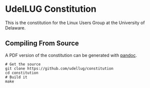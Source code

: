 # UdelLUG Constitution

This is the constitution for the Linux Users Group at the University of
Delaware.

## Compiling From Source

A PDF version of the constitution can be generated with
[pandoc](https://pandoc.org/).

```
# Get the source
git clone https://github.com/udellug/constitution
cd constitution
# Build it
make
```

<!-- vim: set tw=80 -->
